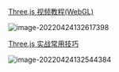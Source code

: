 [Three.js 视频教程(WebGL)](https://study.163.com/course/introduction.htm?courseId=1006073102#/courseDetail?tab=1)

![image-20220424132617398](https://gitee.com/sjy666666/image-host/raw/master/img/image-20220424132617398.png)

[Three.js 实战常用技巧](https://study.163.com/course/introduction.htm?courseId=1210998815&_trace_c_p_k2_=6ad625c96e924b259502d990e5c02aeb)

![image-20220424132544384](https://gitee.com/sjy666666/image-host/raw/master/img/image-20220424132544384.png)

